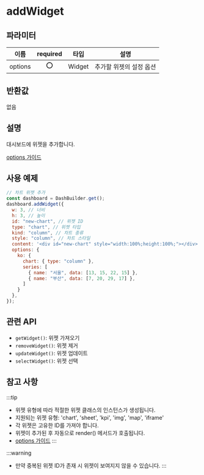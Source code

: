 # addWidget

## 파라미터

| 이름    | required |타입   | 설명                    |
| ------- |:--: |------ | ----------------------- |
| options |⭕ |Widget | 추가할 위젯의 설정 옵션 |

## 반환값

없음

## 설명

대시보드에 위젯을 추가합니다.

[options 가이드](../02.%20위젯%20Options%20설정%20가이드.md)

## 사용 예제

```javascript
// 차트 위젯 추가
const dashboard = DashBuilder.get();
dashboard.addWidget({
  w: 3, // 너비
  h: 3, // 높이
  id: "new-chart", // 위젯 ID
  type: "chart", // 위젯 타입
  kind: "column", // 차트 종류
  style: "column", // 차트 스타일
  content: '<div id="new-chart" style="width:100%;height:100%;"></div>', // 위젯 내용
  options: {
    ko: {
      chart: { type: "column" },
      series: [
        { name: "서울", data: [13, 15, 22, 15] },
        { name: "부산", data: [7, 20, 29, 17] },
      ]
    }
  },
});
```
## 관련 API

- `getWidget()`: 위젯 가져오기
- `removeWidget()`: 위젯 제거
- `updateWidget()`: 위젯 업데이트
- `selectWidget()`: 위젯 선택

## 참고 사항
:::tip
- 위젯 유형에 따라 적절한 위젯 클래스의 인스턴스가 생성됩니다.
- 지원되는 위젯 유형: 'chart', 'sheet', 'kpi', 'img', 'map', 'iframe'
- 각 위젯은 고유한 ID를 가져야 합니다.
- 위젯이 추가된 후 자동으로 render() 메서드가 호출됩니다.
- [options 가이드](../02.%20위젯%20Options%20설정%20가이드.md)
:::

:::warning
- 만약 중복된 위젯 ID가 존재 시 위젯이 보여지지 않을 수 있습니다.
:::